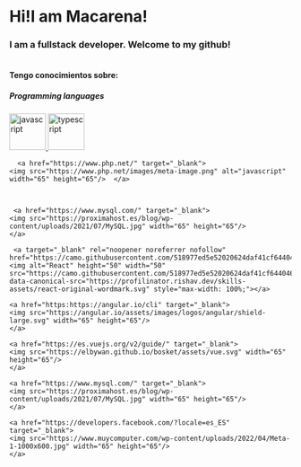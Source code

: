 <h1>Hi!I am Macarena!</h1>
<h3>I am a fullstack developer. Welcome to my github!</h3>
<img src="https://iconos8.es/icon/TP9RR7DE1AuH/c%C3%B3digo" alt="">

#### Tengo conocimientos sobre:


##### Programming languages
<p align="left"> 
  <a href="https://www.typescriptlang.org/" target="_blank"> 
    <img src="https://upload.wikimedia.org/wikipedia/commons/thumb/4/4c/Typescript_logo_2020.svg/1200px-Typescript_logo_2020.svg.png" alt="javascript" width="65" height="65"/> 
  <a href="https://www.javascript.com/" target="_blank"> 
    <img src="https://cdn.pixabay.com/photo/2015/04/23/17/41/javascript-736400_1280.png" alt="typescript" width="65" height="65"/> 
    </a>
   
      <a href="https://www.php.net/" target="_blank"> 
    <img src="https://www.php.net/images/meta-image.png" alt="javascript" width="65" height="65"/>  </a>
        
   
    
     <a href="https://www.mysql.com/" target="_blank"> 
    <img src="https://proximahost.es/blog/wp-content/uploads/2021/07/MySQL.jpg" width="65" height="65"/> 
    </a>
    
     <a target="_blank" rel="noopener noreferrer nofollow" href="https://camo.githubusercontent.com/518977ed5e52020624daf41cf644046368af610f19a7b1220dd1d58377d08288/68747470733a2f2f70726f66696c696e61746f722e7269736861762e6465762f736b696c6c732d6173736574732f72656163742d6f726967696e616c2d776f72646d61726b2e737667"><img alt="React" height="50" width="50" src="https://camo.githubusercontent.com/518977ed5e52020624daf41cf644046368af610f19a7b1220dd1d58377d08288/68747470733a2f2f70726f66696c696e61746f722e7269736861762e6465762f736b696c6c732d6173736574732f72656163742d6f726967696e616c2d776f72646d61726b2e737667" data-canonical-src="https://profilinator.rishav.dev/skills-assets/react-original-wordmark.svg" style="max-width: 100%;"></a>
    
    <a href="https:https://angular.io/cli" target="_blank"> 
    <img src="https://angular.io/assets/images/logos/angular/shield-large.svg" width="65" height="65"/> 
    </a>
    
    <a href="https://es.vuejs.org/v2/guide/" target="_blank"> 
    <img src="https://elbywan.github.io/bosket/assets/vue.svg" width="65" height="65"/> 
    </a>
    
    <a href="https://www.mysql.com/" target="_blank"> 
    <img src="https://proximahost.es/blog/wp-content/uploads/2021/07/MySQL.jpg" width="65" height="65"/> 
    </a>
    
    <a href="https://developers.facebook.com/?locale=es_ES" target="_blank"> 
    <img src="https://www.muycomputer.com/wp-content/uploads/2022/04/Meta-1-1000x600.jpg" width="65" height="65"/> 
    </a>
    
</p>


<!--
**Macaeco/Macaeco** is a ✨ _special_ ✨ repository because its `README.md` (this file) appears on your GitHub profile.

Here are some ideas to get you started:

- 🔭 I’m currently working on ...
- 🌱 I’m currently learning ...
- 👯 I’m looking to collaborate on ...
- 🤔 I’m looking for help with ...
- 💬 Ask me about ...
- 📫 How to reach me: ...
- 😄 Pronouns: ...
- ⚡ Fun fact: ...
-->
